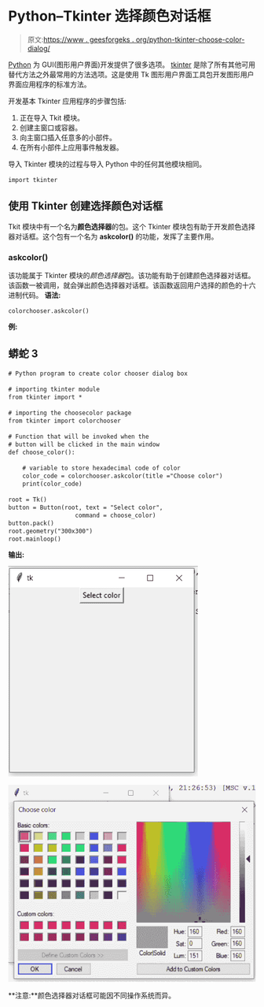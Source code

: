 # Python–Tkinter 选择颜色对话框

> 原文:[https://www . geesforgeks . org/python-tkinter-choose-color-dialog/](https://www.geeksforgeeks.org/python-tkinter-choose-color-dialog/)

[Python](https://www.geeksforgeeks.org/python-programming-language/) 为 GUI(图形用户界面)开发提供了很多选项。 [tkinter](https://www.geeksforgeeks.org/python-gui-tkinter/) 是除了所有其他可用替代方法之外最常用的方法选项。这是使用 Tk 图形用户界面工具包开发图形用户界面应用程序的标准方法。

开发基本 Tkinter 应用程序的步骤包括:

1.  正在导入 Tkit 模块。
2.  创建主窗口或容器。
3.  向主窗口插入任意多的小部件。
4.  在所有小部件上应用事件触发器。

导入 Tkinter 模块的过程与导入 Python 中的任何其他模块相同。

```
import tkinter
```

## 使用 Tkinter 创建选择颜色对话框

Tkit 模块中有一个名为**颜色选择器**的包。这个 Tkinter 模块包有助于开发颜色选择器对话框。这个包有一个名为 **askcolor()** 的功能，发挥了主要作用。

### askcolor()

该功能属于 Tkinter 模块的*颜色选择器*包。该功能有助于创建颜色选择器对话框。该函数一被调用，就会弹出颜色选择器对话框。该函数返回用户选择的颜色的十六进制代码。
**语法:**

```
colorchooser.askcolor()
```

**例:**

## 蟒蛇 3

```
# Python program to create color chooser dialog box

# importing tkinter module
from tkinter import *

# importing the choosecolor package
from tkinter import colorchooser

# Function that will be invoked when the
# button will be clicked in the main window
def choose_color():

    # variable to store hexadecimal code of color
    color_code = colorchooser.askcolor(title ="Choose color")
    print(color_code)

root = Tk()
button = Button(root, text = "Select color",
                   command = choose_color)
button.pack()
root.geometry("300x300")
root.mainloop()
```

**输出:**

![output1](img/353ade9ac2ad44eb9f9d0b88793ccf73.png)

![output2](img/3c1bbcbd99d5a59c9672dd8a2c8b7d11.png)

**注意:**颜色选择器对话框可能因不同操作系统而异。